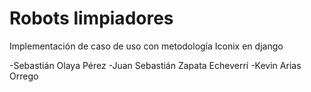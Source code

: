 # Robots limpiadores
Implementación de caso de uso con metodología Iconix en django

-Sebastián Olaya Pérez
-Juan Sebastián Zapata Echeverrí
-Kevin Arias Orrego
